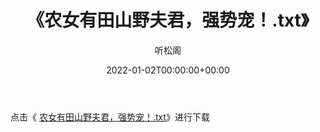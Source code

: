 ﻿---
title:  《农女有田山野夫君，强势宠！.txt》
date:   2022-01-02T00:00:00+00:00
author: 听松阁
layout: post
permalink: /农女有田山野夫君，强势宠！/
categories: 小说
tags: [小说]
---

点击《 [农女有田山野夫君，强势宠！.txt](http://img.660000.xyz/bookstukust/book/bntxt/10/农女有田山野夫君，强势宠！.txt)》进行下载
